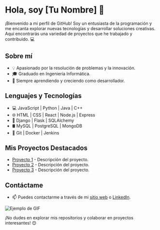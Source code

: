 # Hola, soy [Tu Nombre] 👋

¡Bienvenido a mi perfil de GitHub! Soy un entusiasta de la programación y me encanta explorar nuevas tecnologías y desarrollar soluciones creativas. Aquí encontrarás una variedad de proyectos que he trabajado y contribuido. 💻

## Sobre mí
- 💡 Apasionado por la resolución de problemas y la innovación.
- 🎓 Graduado en Ingeniería Informática.
- 🚀 Siempre aprendiendo y creciendo como desarrollador.

## Lenguajes y Tecnologías
- 💻 JavaScript | Python | Java | C++
- 🌐 HTML | CSS | React | Node.js | Express
- 🐍 Django | Flask | SQLAlchemy
- 🛢️ MySQL | PostgreSQL | MongoDB
- 🔧 Git | Docker | Jenkins

## Mis Proyectos Destacados
- [Proyecto 1](enlace_proyecto1) - Descripción del proyecto.
- [Proyecto 2](enlace_proyecto2) - Descripción del proyecto.
- [Proyecto 3](enlace_proyecto3) - Descripción del proyecto.

## Contáctame
- 📫 Puedes contactarme a través de mi [sitio web](tu_sitio_web) o [LinkedIn](tu_perfil_linkedin).

![Ejemplo de GIF](enlace_gif_ejemplo)

¡No dudes en explorar mis repositorios y colaborar en proyectos interesantes! 😊
